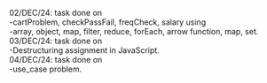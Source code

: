 02/DEC/24: task done on  
-cartProblem, checkPassFail, freqCheck, salary using  
-array, object, map, filter, reduce, forEach, arrow function, map, set.  
03/DEC/24: task done on  
-Destructuring assignment in JavaScript.  
04/DEC/24: task done on  
-use_case problem.
                                                                                                    
